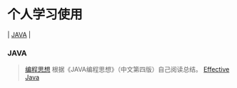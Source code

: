 # 个人学习使用
| [JAVA](#JAVA) |

### JAVA
   > [编程思想](Java/编程思想.md)
   根据《JAVA编程思想》（中文第四版）自己阅读总结。
   > [Effective Java](Java/Effective%20Java.md)
